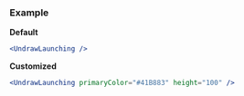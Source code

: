 ### Example

**Default**
```jsx
<UndrawLaunching />
```

**Customized**
```jsx
<UndrawLaunching primaryColor="#41B883" height="100" />
```
